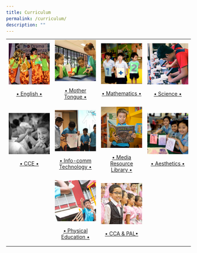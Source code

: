 ```yaml
---
title: Curriculum
permalink: /curriculum/
description: ""
---
```

<table>
	<tr>
		<td width="25%">
			<a href="/curriculum/english-language">
				<img src="/images/EL%20(1).jpg"/>
				<br>
				<p align="center">• English •</p>
			</a>
		</td>
		<td width="25%">
			<a href="/curriculum/mother-tongue/chinese">
				<img src="/images/MT.jpg"/>
				<br>
				<p align="center">• Mother Tongue •</p>
			</a>
		</td>
		<td width="25%">
			<a href="/curriculum/mathematics">
				<img src="/images/MA.jpg"/>
				<br>
				<p align="center">• Mathematics •</p>
			</a>
		</td>
		<td width="25%">
			<a href="/curriculum/science">
				<img src="/images/SC.jpg"/>
				<br>
				<p align="center">• Science •</p>
			</a>
		</td>
	</tr>
	<tr>
		<td width="25%">
			<a href="/curriculum/character-and-citizenship-education-cce">
				<img src="/images/CCE.jpg"/>
				<br>
				<p align="center">• CCE •</p>
			</a>
		</td>
				<td width="25%">
			<a href="/curriculum/info-comm-technology">
				<img src="/images/ICT.jpg"/>
				<br>
				<p align="center">• Info-comm Technology •</p>
			</a>
		</td>
		<td width="25%">
			<a href="/curriculum/media-resource-library-kip-hub">
				<img src="/images/MRL.jpg"/>
				<br>
				<p align="center">• Media Resource Library •</p>
			</a>
		</td>
		<td width="25%">
			<a href="/curriculum/aesthetics">
				<img src="/images/Aes.jpg"/>
				<br>
				<p align="center">• Aesthetics •</p>
			</a>
		</td>
	</tr>
	<tr>
		<td width="25%">
		</td>
		<td width="25%">
			<a href="/curriculum/physical-education">
				<img src="/images/PE.jpg"/>
				<br>
				<p align="center">• Physical Education •</p>
			</a>
		</td>
		<td width="25%">
			<a href="/curriculum/cca-n-pal/">
				<img src="/images/CCA%20(1).jpg"/>
				<br>
				<p align="center">• CCA & PAL•</p>
			</a>
		</td>
		<td width="25%">
		</td>
	</tr>
</table>